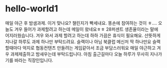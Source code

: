 # hello-world1
매일 야근 후 밤샘과제. 이거 맞나요?
챌린지가 빡세내요. 똥손에 참여하는 것이 ㅎ....
오늘도 겨우 들어가 과제할려고 하는데 메일이 왔네요ㅎㅎ 28퍼센트 생존율이라는 말에
어지러웠습니다. 겨우 와서 과제 할려고 하는데 하하
가끔은 휴식이 필요해요. 산뜻하게 지나갈 하루도 
과제 하나만 부탁드려요. 슬랙이나 아님 북클럽 메신저 딱 하나만요
슬랙할때마다 억지로 협동컨텐츠 만들려는 게임같아서 조금 부담스러워요
매일 야근하고 겨우 과제제출하고 밤새우는데 부탁드립니다. 
아침 출근길마다 오늘 하루가 무사히 지나가기를 바라는 직장인입니다.
